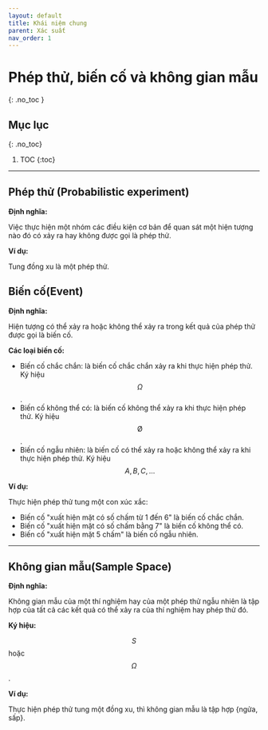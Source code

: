 ```yaml
---
layout: default
title: Khái niệm chung
parent: Xác suất
nav_order: 1
---
```


# Phép thử, biến cố và không gian mẫu
{: .no_toc }

## Mục lục
{: .no_toc}

1. TOC
{:toc}

<hr/> 

## Phép thử (Probabilistic experiment)
**Định nghĩa:**

Việc thực hiện một nhóm các điều kiện cơ bản để quan sát một hiện tượng nào đó có xảy ra hay không được gọi là phép thử.

**Ví dụ:**

Tung đồng xu là một phép thử.

## Biến cố(Event)

**Định nghĩa:**

Hiện tượng có thể xảy ra hoặc không thể xảy ra trong kết quả của phép thử được gọi là biến cố.

**Các loại biến cố:**

- Biến cố chắc chắn: là biến cố chắc chắn xảy ra khi thực hiện phép thử. Ký hiệu $$\Omega$$.
- Biến cố không thể có: là biến cố không thể xảy ra khi thực hiện phép thử. Ký hiệu $$\text{\O}$$.
- Biến cố ngẫu nhiên: là biến cố có thể xảy ra hoặc không thể xảy ra khi thực hiện phép thử. Ký hiệu $$A, B, C, ...$$

**Ví dụ:**

Thực hiện phép thử tung một con xúc xắc:
- Biến cố "xuất hiện mặt có số chấm từ 1 đến 6" là biến cố chắc chắn.
- Biến cố "xuất hiện mặt có số chấm bằng 7" là biến cố không thể có.
- Biến cố "xuất hiện mặt 5 chấm" là biến cố ngẫu nhiên. 

<hr/>

## Không gian mẫu(Sample Space)
**Định nghĩa:**

Không gian mẫu của một thí nghiệm hay của một phép thử ngẫu nhiên là tập hợp của tất cả các kết quả có thể xảy ra của thí nghiệm hay phép thử đó. 

**Ký hiệu:** 

$$S$$ hoặc $$\Omega$$.

**Ví dụ:**

Thực hiện phép thử tung một đồng xu, thì không gian mẫu là tập hợp {ngửa, sấp}.
